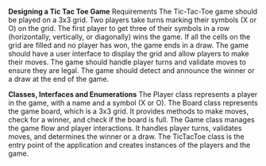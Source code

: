 **Designing a Tic Tac Toe Game**
Requirements
The Tic-Tac-Toe game should be played on a 3x3 grid.
Two players take turns marking their symbols (X or O) on the grid.
The first player to get three of their symbols in a row (horizontally, vertically, or diagonally) wins the game.
If all the cells on the grid are filled and no player has won, the game ends in a draw.
The game should have a user interface to display the grid and allow players to make their moves.
The game should handle player turns and validate moves to ensure they are legal.
The game should detect and announce the winner or a draw at the end of the game.

**Classes, Interfaces and Enumerations**
The Player class represents a player in the game, with a name and a symbol (X or O).
The Board class represents the game board, which is a 3x3 grid. It provides methods to make moves, check for a winner, and check if the board is full.
The Game class manages the game flow and player interactions. It handles player turns, validates moves, and determines the winner or a draw.
The TicTacToe class is the entry point of the application and creates instances of the players and the game.
